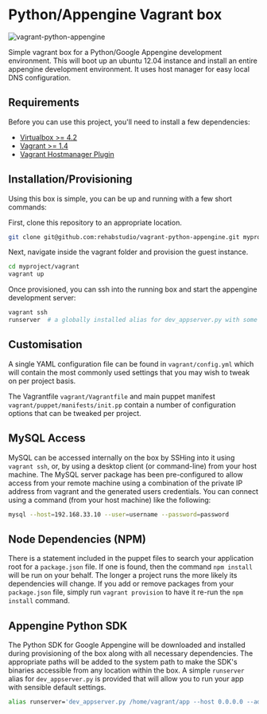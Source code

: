 Python/Appengine Vagrant box
============================

![vagrant-python-appengine](https://dl.dropboxusercontent.com/u/266793/vagrant/vagrant-appengine.png)


Simple vagrant box for a Python/Google Appengine development environment. This will boot up an ubuntu 12.04 instance and install an entire appengine development environment. It uses host manager for easy local DNS configuration.


Requirements
------------

Before you can use this project, you'll need to install a few dependencies:

- [Virtualbox >= 4.2](https://www.virtualbox.org)
- [Vagrant >= 1.4](http://www.vagrantup.com)
- [Vagrant Hostmanager Plugin](https://github.com/smdahlen/vagrant-hostmanager)


Installation/Provisioning
-------------------------

Using this box is simple, you can be up and running with a few short commands:

First, clone this repository to an appropriate location.

``` bash
git clone git@github.com:rehabstudio/vagrant-python-appengine.git myproject
```

Next, navigate inside the vagrant folder and provision the guest instance.

``` bash
cd myproject/vagrant
vagrant up
```

Once provisioned, you can ssh into the running box and start the appengine development server:

``` bash
vagrant ssh
runserver  # a globally installed alias for dev_appserver.py with some sensible defaults
```


Customisation
------------

A single YAML configuration file can be found in `vagrant/config.yml` which will contain the most commonly used settings that you may wish to tweak on per project basis.

The Vagrantfile `vagrant/Vagrantfile` and main puppet manifest `vagrant/puppet/manifests/init.pp` contain a number of configuration options that can be tweaked per project.


MySQL Access
------------

MySQL can be accessed internally on the box by SSHing into it using `vagrant ssh`, or, by using a desktop client (or command-line) from your host machine. The MySQL server package has been pre-configured to allow access from your remote machine using a combination of the private IP address from vagrant and the generated users credentials. You can connect using a command (from your host machine) like the following:

``` bash
mysql --host=192.168.33.10 --user=username --password=password
```


Node Dependencies (NPM)
-----------------------

There is a statement included in the puppet files to search your application root for a `package.json` file. If one is found, then the command `npm install` will be run on your behalf. The longer a project runs the more likely its dependencies will change. If you add or remove packages from your `package.json` file, simply run `vagrant provision` to have it re-run the `npm install` command.


Appengine Python SDK
--------------------

The Python SDK for Google Appengine will be downloaded and installed during provisioning of the box along with all necessary dependencies. The appropriate paths will be added to the system path to make the SDK's binaries accessible from any location within the box. A simple `runserver` alias for `dev_appserver.py` is provided that will allow you to run your app with sensible default settings.

``` bash
alias runserver='dev_appserver.py /home/vagrant/app --host 0.0.0.0 --admin_host 0.0.0.0 --storage_path /home/vagrant/storage --skip_sdk_update_check'
```
